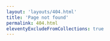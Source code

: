 ```yaml
---
layout: 'layouts/404.html'
title: 'Page not found'
permalink: 404.html
eleventyExcludeFromCollections: true
---
```

